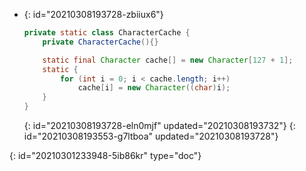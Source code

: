 - {: id="20210308193728-zbiiux6"}
  ```java
  private static class CharacterCache {
      private CharacterCache(){}

      static final Character cache[] = new Character[127 + 1];
      static {
          for (int i = 0; i < cache.length; i++)
              cache[i] = new Character((char)i);
      }
  }
  ```
  {: id="20210308193728-eln0mjf" updated="20210308193732"}
{: id="20210308193553-g7ltboa" updated="20210308193728"}


{: id="20210301233948-5ib86kr" type="doc"}
